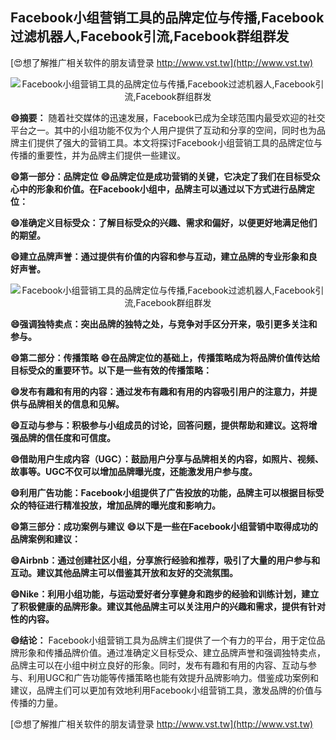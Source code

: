 ## **Facebook小组营销工具的品牌定位与传播,Facebook过滤机器人,Facebook引流,Facebook群组群发**

[😍想了解推广相关软件的朋友请登录 http://www.vst.tw](http://www.vst.tw)

 <center><img src="https://vst.tw/MP4/tuiguang/png/5.png" alt="Facebook小组营销工具的品牌定位与传播,Facebook过滤机器人,Facebook引流,Facebook群组群发"></center>

**😄摘要：**
随着社交媒体的迅速发展，Facebook已成为全球范围内最受欢迎的社交平台之一。其中的小组功能不仅为个人用户提供了互动和分享的空间，同时也为品牌主们提供了强大的营销工具。本文将探讨Facebook小组营销工具的品牌定位与传播的重要性，并为品牌主们提供一些建议。

**😄第一部分：品牌定位**
**😄品牌定位是成功营销的关键，它决定了我们在目标受众心中的形象和价值。在Facebook小组中，品牌主可以通过以下方式进行品牌定位：**

**😄准确定义目标受众：了解目标受众的兴趣、需求和偏好，以便更好地满足他们的期望。**

**😄建立品牌声誉：通过提供有价值的内容和参与互动，建立品牌的专业形象和良好声誉。**

 <center><img src="https://vst.tw/MP4/tuiguang/png/6.png" alt="Facebook小组营销工具的品牌定位与传播,Facebook过滤机器人,Facebook引流,Facebook群组群发"></center>

**😄强调独特卖点：突出品牌的独特之处，与竞争对手区分开来，吸引更多关注和参与。**

**😄第二部分：传播策略**
**😄在品牌定位的基础上，传播策略成为将品牌价值传达给目标受众的重要环节。以下是一些有效的传播策略：**

**😄发布有趣和有用的内容：通过发布有趣和有用的内容吸引用户的注意力，并提供与品牌相关的信息和见解。**

**😄互动与参与：积极参与小组成员的讨论，回答问题，提供帮助和建议。这将增强品牌的信任度和可信度。**

**😄借助用户生成内容（UGC）：鼓励用户分享与品牌相关的内容，如照片、视频、故事等。UGC不仅可以增加品牌曝光度，还能激发用户参与度。**

**😄利用广告功能：Facebook小组提供了广告投放的功能，品牌主可以根据目标受众的特征进行精准投放，增加品牌的曝光度和影响力。**

**😄第三部分：成功案例与建议**
**😄以下是一些在Facebook小组营销中取得成功的品牌案例和建议：**

**😄Airbnb：通过创建社区小组，分享旅行经验和推荐，吸引了大量的用户参与和互动。建议其他品牌主可以借鉴其开放和友好的交流氛围。**

**😄Nike：利用小组功能，与运动爱好者分享健身和跑步的经验和训练计划，建立了积极健康的品牌形象。建议其他品牌主可以关注用户的兴趣和需求，提供有针对性的内容。**

**😄结论：**
Facebook小组营销工具为品牌主们提供了一个有力的平台，用于定位品牌形象和传播品牌价值。通过准确定义目标受众、建立品牌声誉和强调独特卖点，品牌主可以在小组中树立良好的形象。同时，发布有趣和有用的内容、互动与参与、利用UGC和广告功能等传播策略也能有效提升品牌影响力。借鉴成功案例和建议，品牌主们可以更加有效地利用Facebook小组营销工具，激发品牌的价值与传播的力量。

[😍想了解推广相关软件的朋友请登录 http://www.vst.tw](http://www.vst.tw)



